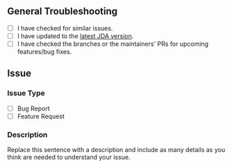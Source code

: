 [download]: https://bintray.com/dv8fromtheworld/maven/JDA/_latestVersion
[guild]: https://discord.gg/0hMr4ce0tIk3pSjp
[stack overflow]: https://stackoverflow.com/questions/tagged/java

## General Troubleshooting

<!--
  Hey there! Before you report a bug or suggest a new feature,
  please make sure to follow these steps first!
-->
  
- [ ] I have checked for similar issues.
- [ ] I have updated to the [latest JDA version][download].
- [ ] I have checked the branches or the maintainers' PRs for upcoming features/bug fixes.

<!--
  This is not the place to learn Java. Please refer to [StackOverflow][stack overflow]
  for your general programming questions.
-->

## Issue

### Issue Type

- [ ] Bug Report
- [ ] Feature Request

<!--
  For questions join the official JDA discord server: https://discord.gg/0hMr4ce0tIl3SLv5
-->

### Description

Replace this sentence with a description and include as many details as you think are needed to understand your issue.
